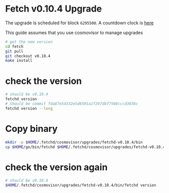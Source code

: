 # Fetch v0.10.4 Upgrade

The upgrade is scheduled for block `6295500`. A countdown clock is [here](https://www.mintscan.io/fetchai/blocks/6295500)

This guide assumes that you use cosmovisor to manage upgrades

```bash
# get the new version
cd fetch
git pull
git checkout v0.10.4
make install
```

# check the version

```bash
# should be v0.10.4
fetchd version
# Should be commit fda87e54332e5d6501a1f297dbf7508cccd303bc
fetchd version --long
```

# Copy binary

```bash
mkdir -p $HOME/.fetchd/cosmovisor/upgrades/fetchd-v0.10.4/bin
cp $HOME/go/bin/fetchd $HOME/.fetchd/cosmovisor/upgrades/fetchd-v0.10.4/bin
```

# check the version again

```bash
# should be v0.10.4
$HOME/.fetchd/cosmovisor/upgrades/fetchd-v0.10.4/bin/fetchd version
```

